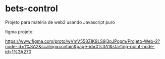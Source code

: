 # bets-control
Projeto para matéria de web2 usando Javascript puro

figma projeto:

https://www.figma.com/proto/wVmV558ZIK9LS9j3pJPopm/Projeto-Web-2?node-id=1%3A2&scaling=contain&page-id=0%3A1&starting-point-node-id=1%3A270
